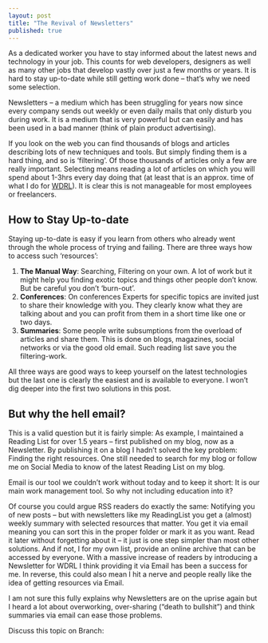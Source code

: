 ```yaml
---
layout: post
title: "The Revival of Newsletters"
published: true
---
```


As a dedicated worker you have to stay informed about the latest news and technology in your job. This counts for web developers, designers as well as many other jobs that develop vastly over just a few months or years. It is hard to stay up-to-date while still getting work done – that’s why we need some selection.

Newsletters – a medium which has been struggling for years now since every company sends out weekly or even daily mails that only disturb you during work. It is a medium that is very powerful but can easily and has been used in a bad manner (think of plain product advertising).

If you look on the web you can find thousands of blogs and articles describing lots of new techniques and tools. But simply finding them is a hard thing, and so is ‘filtering’. Of those thousands of articles only a few are really important. Selecting means reading a lot of articles on which you will spend about 1-3hrs every day doing that (at least that is an approx. time of what I do for [WDRL](http://wdrl.helloanselm.com/)).
It is clear this is not manageable for most employees or freelancers.

## How to Stay Up-to-date

Staying up-to-date is easy if you learn from others who already went through the whole process of trying and failing. There are three ways how to access such ‘resources’:

1. **The Manual Way**: Searching, Filtering on your own. A lot of work but it might help you finding exotic topics and things other people don’t know. But be careful you don’t ‘burn-out’.
2. **Conferences**: On conferences Experts for specific topics are invited just to share their knowledge with you. They clearly know what they are talking about and you can profit from them in a short time like one or two days.
3. **Summaries**: Some people write subsumptions from the overload of articles and share them. This is done on blogs, magazines, social networks or via the good old email. Such reading list save you the filtering-work.

All three ways are good ways to keep yourself on the latest technologies but the last one is clearly the easiest and is available to everyone. I won’t dig deeper into the first two solutions in this post.

## But why the hell email?

This is a valid question but it is fairly simple: As example, I maintained a Reading List for over 1.5 years – first published on my blog, now as a Newsletter. By publishing it on a blog I hadn’t solved the key problem: Finding the right resources. One still needed to search for my blog or follow me on Social Media to know of the latest Reading List on my blog.

Email is our tool we couldn’t work without today and to keep it short: It is our main work management tool. So why not including education into it?

Of course you could argue RSS readers do exactly the same: Notifying you of new posts – but with newsletters like my ReadingList you get a (almost) weekly summary with selected resources that matter. You get it via email meaning you can sort this in the proper folder or mark it as you want. Read it later without forgetting about it – it just is one step simpler than most other solutions.
And if not, I for my own list, provide an online archive that can be accessed by everyone. With a massive increase of readers by introducing a Newsletter for WDRL I think providing it via Email has been a success for me. In reverse, this could also mean I hit a nerve and people really like the idea of getting resources via Email.

I am not sure this fully explains why Newsletters are on the uprise again but I heard a lot about overworking, over-sharing (“death to bullshit”) and think summaries via email can ease those problems.

Discuss this topic on Branch:
